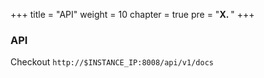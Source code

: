 +++
title = "API"
weight = 10
chapter = true
pre = "<b>X. </b>"
+++

### API

Checkout `http://$INSTANCE_IP:8008/api/v1/docs`
